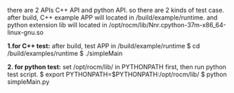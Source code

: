 there are 2 APIs C++ API and python API. so there are 2 kinds of test case.
after build, C++ example APP will located in /build/example/runtime.
and python extension lib will located in /opt/rocm/lib/Nnr.cpython-37m-x86_64-linux-gnu.so

**1.for C++ test:**
after build, test APP in /build/example/runtime
$ cd /build/examples/runtime
$ ./simpleMain


**2. for python test:**
set /opt/rocm/lib/ in PYTHONPATH first, then run python test script.
$ export PYTHONPATH=$PYTHONPATH:/opt/rocm/lib/
$ python simpleMain.py

